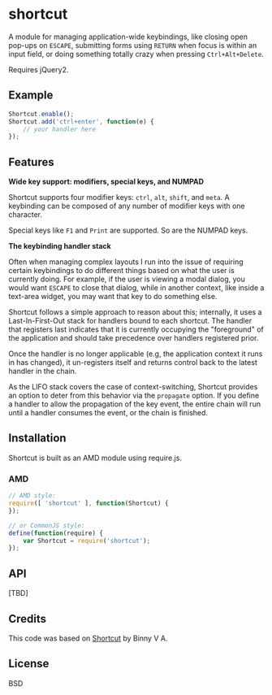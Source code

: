 # shortcut

A module for managing application-wide keybindings, like closing open pop-ups on `ESCAPE`, submitting forms using `RETURN` when focus is within an input field, or doing something totally crazy when pressing `Ctrl+Alt+Delete`.

Requires jQuery2.

## Example

```javascript
Shortcut.enable();
Shortcut.add('ctrl+enter', function(e) {
    // your handler here
});
```

## Features

**Wide key support: modifiers, special keys, and NUMPAD**

Shortcut supports four modifier keys: `ctrl`, `alt`, `shift`, and `meta`. A keybinding can be composed of any number of modifier keys with one character.

Special keys like `F1` and `Print` are supported. So are the NUMPAD keys.

**The keybinding handler stack**

Often when managing complex layouts I run into the issue of requiring certain keybindings to do different things based on what the user is currently doing. For example, if the user is viewing a modal dialog, you would want `ESCAPE` to close that dialog, while in another context, like inside a text-area widget, you may want that key to do something else.

Shortcut follows a simple approach to reason about this; internally, it uses a Last-In-First-Out stack for handlers bound to each shortcut. The handler that registers last indicates that it is currently occupying the "foreground" of the application and should take precedence over handlers registered prior.

Once the handler is no longer applicable (e.g, the application context it runs in has changed), it un-registers itself and returns control back to the latest handler in the chain.

As the LIFO stack covers the case of context-switching, Shortcut provides an option to deter from this behavior via the `propagate` option. If you define a handler to allow the propagation of the key event, the entire chain will run until a handler consumes the event, or the chain is finished.

## Installation

Shortcut is built as an AMD module using require.js.

### AMD

```javascript
// AMD style:
require([ 'shortcut' ], function(Shortcut) {
});

// or CommonJS style:
define(function(require) {
    var Shortcut = require('shortcut');
});
```

## API

[TBD]

## Credits

This code was based on [Shortcut](http://www.openjs.com/scripts/events/keyboard_shortcuts/) by Binny V A.

## License

BSD